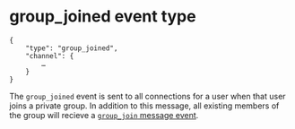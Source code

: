 # group_joined event type

	{
		"type": "group_joined",
		"channel": {
			…
		}
	}

The `group_joined` event is sent to all connections for a user when that user
joins a private group. In addition to this message, all existing members of
the group will recieve a [`group_join` message event](/events/message/group_join).
